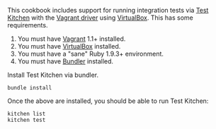This cookbook includes support for running integration tests via [Test Kitchen](http://kitchen.ci/) with the [Vagrant driver](https://github.com/test-kitchen/kitchen-vagrant) using [VirtualBox](https://www.virtualbox.org). This has some requirements.

1. You must have [Vagrant](http://www.vagrantup.com) 1.1+ installed.
2. You must have [VirtualBox](https://www.virtualbox.org) installed.
3. You must have a "sane" Ruby 1.9.3+ environment.
4. You must have [Bundler](http://bundler.io) installed.

Install Test Kitchen via bundler.

    bundle install

Once the above are installed, you should be able to run Test Kitchen:

    kitchen list
    kitchen test
